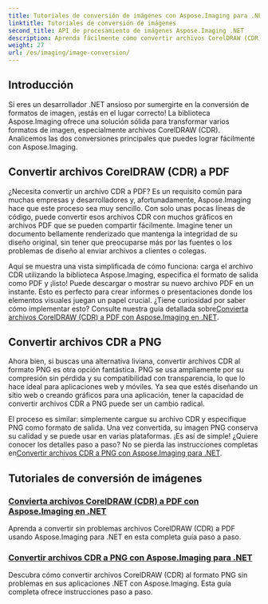 ```yaml
---
title: Tutoriales de conversión de imágenes con Aspose.Imaging para .NET
linktitle: Tutoriales de conversión de imágenes
second_title: API de procesamiento de imágenes Aspose.Imaging .NET
description: Aprenda fácilmente cómo convertir archivos CorelDRAW (CDR) a PDF y PNG con tutoriales completos de Aspose.Imaging diseñados para desarrolladores de .NET.
weight: 27
url: /es/imaging/image-conversion/
---
```

## Introducción

Si eres un desarrollador .NET ansioso por sumergirte en la conversión de formatos de imagen, ¡estás en el lugar correcto! La biblioteca Aspose.Imaging ofrece una solución sólida para transformar varios formatos de imagen, especialmente archivos CorelDRAW (CDR). Analicemos las dos conversiones principales que puedes lograr fácilmente con Aspose.Imaging.

## Convertir archivos CorelDRAW (CDR) a PDF

¿Necesita convertir un archivo CDR a PDF? Es un requisito común para muchas empresas y desarrolladores y, afortunadamente, Aspose.Imaging hace que este proceso sea muy sencillo. Con solo unas pocas líneas de código, puede convertir esos archivos CDR con muchos gráficos en archivos PDF que se pueden compartir fácilmente. Imagine tener un documento bellamente renderizado que mantenga la integridad de su diseño original, sin tener que preocuparse más por las fuentes o los problemas de diseño al enviar archivos a clientes o colegas. 

 Aquí se muestra una vista simplificada de cómo funciona: carga el archivo CDR utilizando la biblioteca Aspose.Imaging, especifica el formato de salida como PDF y ¡listo! Puede descargar o mostrar su nuevo archivo PDF en un instante. Esto es perfecto para crear informes o presentaciones donde los elementos visuales juegan un papel crucial. ¿Tiene curiosidad por saber cómo implementar esto? Consulte nuestra guía detallada sobre[Convierta archivos CorelDRAW (CDR) a PDF con Aspose.Imaging en .NET](./convert-cdr-files-to-pdf/).

## Convertir archivos CDR a PNG

Ahora bien, si buscas una alternativa liviana, convertir archivos CDR al formato PNG es otra opción fantástica. PNG se usa ampliamente por su compresión sin pérdida y su compatibilidad con transparencia, lo que lo hace ideal para aplicaciones web y móviles. Ya sea que estés diseñando un sitio web o creando gráficos para una aplicación, tener la capacidad de convertir archivos CDR a PNG puede ser un cambio radical.

 El proceso es similar: simplemente cargue su archivo CDR y especifique PNG como formato de salida. Una vez convertida, su imagen PNG conserva su calidad y se puede usar en varias plataformas. ¡Es así de simple! ¿Quiere conocer los detalles paso a paso? No se pierda las instrucciones completas en[Convertir archivos CDR a PNG con Aspose.Imaging para .NET](./convert-cdr-files-to-png/).

## Tutoriales de conversión de imágenes
### [Convierta archivos CorelDRAW (CDR) a PDF con Aspose.Imaging en .NET](./convert-cdr-files-to-pdf/)
Aprenda a convertir sin problemas archivos CorelDRAW (CDR) a PDF usando Aspose.Imaging para .NET en esta completa guía paso a paso.
### [Convertir archivos CDR a PNG con Aspose.Imaging para .NET](./convert-cdr-files-to-png/)
Descubra cómo convertir archivos CorelDRAW (CDR) al formato PNG sin problemas en sus aplicaciones .NET con Aspose.Imaging. Esta guía completa ofrece instrucciones paso a paso.